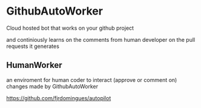 # GithubAutoWorker
Cloud hosted bot that works on your github project 

and continiously learns on the comments from human developer on the pull requests it generates

## HumanWorker

an enviroment for human coder to interact (approve or comment on) changes made by GithubAutoWorker


https://github.com/fjrdomingues/autopilot

